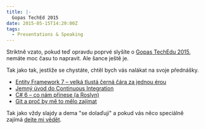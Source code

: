 ```yaml
---
title: |-
  Gopas TechEd 2015
date: 2015-05-15T14:29:00Z
tags:
  - Presentations & Speaking
---
```

Striktně vzato, pokud teď opravdu poprvé slyšíte o [Gopas TechEdu 2015][5], nemáte moc času to napravit. Ale šance ještě je.

Tak jako tak, jestliže se chystáte, chtěl bych vás nalákat na svoje přednášky.

* [Entity Framework 7 – velká tlustá černá čára za jednou érou][1]
* [Jemný úvod do Continuous Integration][2]
* [C# 6 – co nám přinese (a Roslyn)][3]
* [Git a proč by mě to mělo zajímat][4]

Tak jako vždy slajdy a dema "se dolaďují" a pokud vás něco speciálně zajímá [dejte mi vědět][6].

[1]: http://www.teched.cz/Prednaska/Entity-Framework-7-velka-tlusta-cerna-cara-za-jednou-erou
[2]: http://www.teched.cz/Prednaska/Jemny-uvod-do-Continuous-Integration
[3]: http://www.teched.cz/Prednaska/C-6-co-nam-prinese-a-Roslyn
[4]: http://www.teched.cz/Prednaska/Git-a-proc-by-me-to-melo-zajimat
[5]: http://www.teched.cz
[6]: https://twitter.com/cincura_net